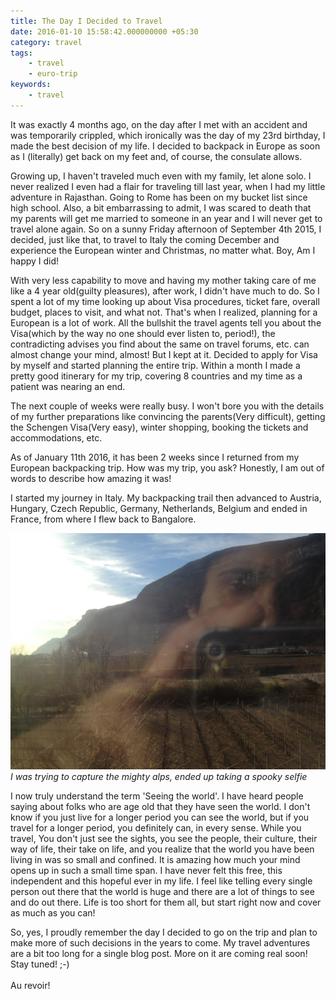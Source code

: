 ```yaml
---
title: The Day I Decided to Travel
date: 2016-01-10 15:58:42.000000000 +05:30
category: travel
tags:
    - travel
    - euro-trip
keywords:
    - travel
---
```



It was exactly 4 months ago, on the day after I met with an accident and
was temporarily crippled, which ironically was the day of my 23rd birthday,
I made the best decision of my life. I decided to
backpack in Europe as soon as I (literally) get back on my feet and, of course,
the consulate allows.


Growing up, I haven't traveled much even with my family, let
alone solo. I never realized I even had a flair for traveling till last
year, when I had my little adventure in Rajasthan. Going to Rome has
been on my bucket list since high school. Also, a bit embarrassing to admit,
I was scared to death that my parents will get me married to someone
in an year and I will never get to travel alone again. So on a sunny
Friday afternoon of September 4th 2015, I decided, just like that, to
travel to Italy the coming December and experience the European winter
and Christmas, no matter what. Boy, Am I happy I did!


With very less capability to move and having my mother taking care of me
like a 4 year old(guilty pleasures), after work, I didn't have much to
do. So I spent a lot of my time looking up about Visa procedures, ticket fare, overall
budget, places to visit, and what not. That's when I realized, planning
for a European is a lot of work. All the bullshit the travel agents tell
you about the Visa(which by the way no one should ever listen to,
period!), the contradicting advises you find about the same on travel
forums, etc. can almost change your mind, almost! But I kept at it.
Decided to apply for Visa by myself and started planning the entire
trip. Within a month I made a pretty good itinerary for my trip,
covering 8 countries and my time as a patient was nearing an end.


The next couple of weeks were really busy. I won't bore you with the
details of my further preparations like convincing the parents(Very
difficult), getting the Schengen Visa(Very easy), winter shopping,
booking the tickets and accommodations, etc.


As of January 11th 2016, it has been 2 weeks since I returned from my
European backpacking trip. How was my trip, you ask? Honestly, I am out
of words to describe how amazing it was!


I started my journey in Italy. My backpacking trail then advanced to
Austria, Hungary, Czech Republic, Germany, Netherlands, Belgium and
ended in France, from where I flew back to Bangalore.

![](/images/IMG_0480.jpg)
_I was trying to capture the mighty alps, ended up taking a spooky selfie_


I now truly understand the term 'Seeing the world'. I have heard people
saying about folks who are age old that they have seen the world. I
don't know if you just live for a longer period you can see the world,
but if you travel for a longer period, you definitely can, in every
sense. While you travel, You don't just see the sights, you see the people, their
culture, their way of life, their take on life, and you realize that the
world you have been living in was so small and confined. It is amazing
how much your mind opens up in such a small time span. I have never felt this
free, this independent and this hopeful ever in my life.  I feel like telling
every single person out there that the world is huge and there are a lot
of things to see and do out there. Life is too short for them all,
but start right now and cover as much as you can!


So, yes, I proudly remember the day I decided to go on the trip and plan
to make more of such decisions in the years to come. My travel
adventures are a bit too long for a single blog post. More on it are
coming real soon! Stay tuned! ;-)
<br/><br/>Au revoir!
